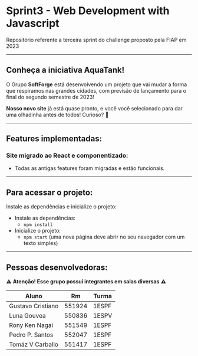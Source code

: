 # Sprint3 - Web Development with Javascript
Repositório referente a terceira sprint do challenge proposto pela FIAP em 2023

---

## Conheça a iniciativa AquaTank!

O Grupo **SoftForge** está desenvolvendo um projeto que vai mudar a forma que respiramos nas grandes cidades, com previsão de lançamento para o final do segundo semestre de 2023!

**Nosso novo site** já está quase pronto, e você você selecionado para dar uma olhadinha antes de todos! Curioso? 🚀

---

## Features implementadas:

### Site migrado ao React e componentizado:

* Todas as antigas features foram migradas e estão funcionais.

---

## Para acessar o projeto:

Instale as dependências e inicialize o projeto:
  * Instale as dependências:
    * `npm install`
  * Inicialize o projeto:
    * `npm start` (uma nova página deve abrir no seu navegador com um texto simples)

--- 

## Pessoas desenvolvedoras:

⚠ **Atenção! Esse grupo possui integrantes em salas diversas** ⚠

| Aluno  | Rm |  Turma |
| ----------------- | ------------- |---------|
| Gustavo Cristiano | 551924  |1ESPF|
| Luna Gouvea  | 550836  |1ESPV|
| Rony Ken Nagai  | 551549  |1ESPF|
| Pedro P. Santos| 552047  |1ESPF|
| Tomáz V Carballo | 551417  |1ESPF|
